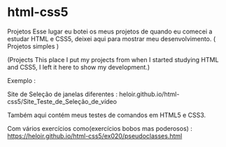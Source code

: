 # html-css5
 Projetos
Esse lugar eu botei os meus projetos de quando eu comecei a estudar HTML e CSS5, deixei aqui para mostrar meu desenvolvimento. ( Projetos simples ) 





 (Projects
This place I put my projects from when I started studying HTML and CSS5, I left it here to show my development.)


Exemplo : 

Site de Seleção de janelas diferentes : 
heloir.github.io/html-css5/Site_Teste_de_Seleção_de_vídeo



Também aqui contém meus testes de comandos em HTML5 e CSS3. 


Com vários exercícios como(exercícios bobos mas poderosos) :
https://heloir.github.io/html-css5/ex020/pseudoclasses.html
